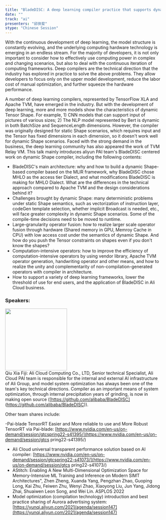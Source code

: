 ```yaml
---
title: "BladeDISC: A deep learning compiler practice that supports dynamic shapes"
date: "" 
track: "ai"
presenters: "邱侠斐"
stype: "Chinese Session"
---
```

With the continuous development of deep learning, the model structure is constantly evolving, and the underlying computing hardware technology is emerging in an endless stream. For the majority of developers, it is not only important to consider how to effectively use computing power in complex and changing scenarios, but also to deal with the continuous iteration of computing frameworks. Deep compilers are the technical direction that the industry has explored in practice to solve the above problems. They allow developers to focus only on the upper model development, reduce the labor cost of manual optimization, and further squeeze the hardware performance.

A number of deep learning compilers, represented by TensorFlow XLA and Apache TVM, have emerged in the industry. But with the development of deep learning, more and more models show the characteristics of dynamic Tensor Shape. For example, 1) CNN models that can support input of pictures of various sizes; 2) The NLP model represented by Bert is dynamic in both BatchSize and SequenceLength dimensions. However, the compiler was originally designed for static Shape scenarios, which requires input and the Tensor has fixed dimensions in each dimension, so it doesn't work well for dynamic Shape scenarios. Faced with the strong demand in the business, the deep learning community has also appeared the work of TVM Relay VM. This talk mainly introduces aliyun PAI team's BladeDISC centered work on dynamic Shape compiler, including the following contents:

- BladeDISC's main architecture: why and how to build a dynamic Shape-based compiler based on the MLIR framework, why BladeDISC chose MHLO as the access tier Dialect, and what modifications BladeDISC is making for MHLO Dialect. What are the differences in the technical approach compared to Apache TVM and the design considerations behind it?
- Challenges brought by dynamic Shape: many deterministic problems under static Shape semantics, such as vectorization of instruction layer, codeGen template selection, whether implicit Broadcast is needed, etc., will face greater complexity in dynamic Shape scenarios. Some of the compile-time decisions need to be moved to runtime.
- Large-granularity operator fusion: how to realize larger scale operator fusion through hardware (Shared memory in GPU, Memroy Cache in CPU) with low access cost under the semantics of dynamic Shape. And how do you push the Tensor constraints on shapes even if you don't know the shapes?
- Computation-intensive operators: how to improve the efficiency of computation-intensive operators by using vendor library, Apache TVM operator generation, handwriting operator and other means, and how to realize the unity and complementarity of non-compilation-generated operators with compiler in architecture.
- How to support a variety of deep learning frameworks, lower the threshold of use for end users, and the application of BladeDISC in Ali Cloud business.
 ### Speakers: 
 <img src="images/speaker/1066.png" width="200" /><br>Qiu Xia Fiji: Ali Cloud Computing Co., LTD, Senior technical Specialist, Ali Cloud PAI team is responsible for the internal and external AI infrastructure of Ali Group, and model system optimization has always been one of the team's key technical directions. Compiler as an important means of system optimization, through internal precipitation years of grinding, is now in making open source ([https://github.com/alibaba/BladeDISC] (https://github.com/alibaba/BladeDISC)).

Other team shares include:

-Pai-blade TensorRT Easier and More reliable to use and More Robust TensorRT via Pai-blade: [https://www.nvidia.com/en-us/on-demand/session/gtcspring22-s41395/](https://www.nvidia.com/en-us/on-demand/session/gtcs pring22-s41395/)
- Ali Cloud universal transparent performance solution based on AI compiler: [https://www.nvidia.com/en-us/on-demand/session/gtcspring22-s41073/](https://www.nvidia.com/en-us/on-demand/session/gtcs pring22-s41073/)
- AStitch: Enabling A New Multi-Dimensional Optimization Space for Memory-Intensive ML Training and Inference on Modern SIMT Architectures", Zhen Zheng, Xuanda Yang, Pengzhan Zhao, Guoping Long, Kai Zhu, Feiwen Zhu, Wenyi Zhao, Xiaoyong Liu, Jun Yang, Jidong Zhai, Shuaiwen Leon Song, and Wei Lin. ASPLOS 2022
- Model optimization (compilation technology) introduction and best practice sharing of Aurora advertising system: [https://yunqi.aliyun.com/2021/agenda/session147](https://yunqi.aliyun.com/2021/agenda/session147)
 